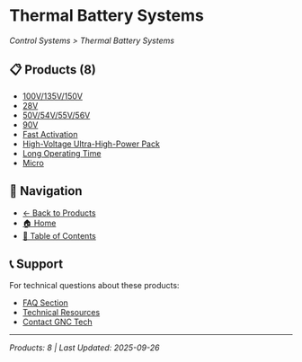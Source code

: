 # Thermal Battery Systems

*Control Systems > Thermal Battery Systems*

## 📋 Products (8)

- [100V/135V/150V](thermal-battery-100v-150v.md)
- [28V](thermal-battery-28v.md)
- [50V/54V/55V/56V](thermal-battery-50v-56v.md)
- [90V](thermal-battery-90v.md)
- [Fast Activation](thermal-battery-fast-activation.md)
- [High-Voltage Ultra-High-Power Pack](thermal-battery-high-voltage.md)
- [Long Operating Time](thermal-battery-long-operating-time.md)
- [Micro](thermal-battery-micro.md)

## 🔗 Navigation

- [← Back to Products](../../README.md)
- [🏠 Home](../../../README.md)
- [📑 Table of Contents](../../../Table-of-Contents.md)

## 📞 Support

For technical questions about these products:
- [FAQ Section](../../../faq/README.md)
- [Technical Resources](../../../resources/README.md)
- [Contact GNC Tech](https://www.gnc-tech.com/contact)

---
*Products: 8 | Last Updated: 2025-09-26*
